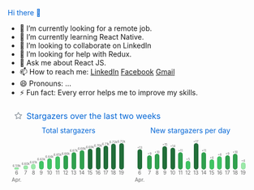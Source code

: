### Hi there 👋



- 🔭 I’m currently looking for a remote job.
- 🌱 I’m currently learning React Native.
- 👯 I’m looking to collaborate on LinkedIn
- 🤔 I’m looking for help with Redux.
- 💬 Ask me about React JS.
- 📫 How to reach me:  [LinkedIn](https://www.linkedin.com/in/md-ariful-hasan-716a31216/) 
                       [Facebook](https://www.facebook.com/ariful.hasan.129794) 
                       [Gmail](mdahtotul@gmail.com)
- 😄 Pronouns: ...
- ⚡ Fun fact: Every error helps me to improve my skills.


<svg xmlns="http://www.w3.org/2000/svg" width="480" height="177" class="">
    <defs>
        <style/>
    </defs>
    <style>@keyframes animation-gauge{0%{stroke-dasharray:0 329}}@keyframes animation-fade{0%{opacity:0}to{opacity:1}}@keyframes animation-rainbow{0%,to{color:#7f00ff;fill:#7f00ff}14%{color:#a933ff;fill:#a933ff}29%{color:#007fff;fill:#007fff}43%{color:#00ff7f;fill:#00ff7f}57%{color:#ff0;fill:#ff0}71%{color:#ff7f00;fill:#ff7f00}86%{color:red;fill:red}}svg{font-family:-apple-system,BlinkMacSystemFont,Segoe UI,Helvetica,Arial,sans-serif,Apple Color Emoji,Segoe UI Emoji;color:#777}h2,h3{margin:8px 0 2px;padding:0;color:#0366d6;font-weight:400}h2 svg,h3 svg{fill:currentColor}h2{font-size:16px}h3,svg{font-size:14px}section&gt;.field{margin-left:5px;margin-right:5px}.field{display:flex;align-items:center;margin-bottom:2px;white-space:nowrap}.field svg{margin:0 8px;fill:#959da5;flex-shrink:0}.row{display:flex;flex-wrap:wrap}.row section{flex:1 1 0}.column{display:flex;flex-direction:column;align-items:center}.margin-bottom{margin-bottom:16px}svg.bar{margin:4px 0}.chartist .ct-post{fill:rgba(127,127,127,.8)!important;color:rgba(127,127,127,.8)!important;font-size:9px;text-anchor:middle}.chart{padding:0 8px}.chart-bars{display:flex;justify-content:space-between;align-items:flex-end;width:100%;margin:8px 0 4px;flex-grow:1;min-height:70px}.chart-bars .entry{flex-grow:1;display:flex;flex-direction:column;align-items:center;font-size:10px;color:#666}.chart-bars .entry .value{font-size:6px}.chart-bars .bar{width:7px;background-color:var(--color-calendar-graph-day-bg);border:1px solid var(--color-calendar-graph-day-border);border-radius:5px}.chart-bars .entry .bottom{margin-bottom:-1rem;line-height:1rem}:root{--color-calendar-graph-day-bg:#ebedf0;--color-calendar-graph-day-border:rgba(27,31,35,0.06);--color-calendar-graph-day-L1-bg:#9be9a8;--color-calendar-graph-day-L2-bg:#40c463;--color-calendar-graph-day-L3-bg:#30a14e;--color-calendar-graph-day-L4-bg:#216e39;--color-calendar-halloween-graph-day-L1-bg:#ffee4a;--color-calendar-halloween-graph-day-L2-bg:#ffc501;--color-calendar-halloween-graph-day-L3-bg:#fe9600;--color-calendar-halloween-graph-day-L4-bg:#03001c;--color-calendar-graph-day-L4-border:rgba(27,31,35,0.06);--color-calendar-graph-day-L3-border:rgba(27,31,35,0.06);--color-calendar-graph-day-L2-border:rgba(27,31,35,0.06);--color-calendar-graph-day-L1-border:rgba(27,31,35,0.06)}#metrics-end{width:100%}</style>
    <style/>
    <foreignObject x="0" y="0" width="100%" height="100%">
        <div xmlns="http://www.w3.org/1999/xhtml" xmlns:xlink="http://www.w3.org/1999/xlink" class="items-wrapper">
            <section class="stargazers">
                <h2 class="field">
                    <svg xmlns="http://www.w3.org/2000/svg" viewBox="0 0 16 16" width="16" height="16">
                        <path fill-rule="evenodd" d="M8 .25a.75.75 0 01.673.418l1.882 3.815 4.21.612a.75.75 0 01.416 1.279l-3.046 2.97.719 4.192a.75.75 0 01-1.088.791L8 12.347l-3.766 1.98a.75.75 0 01-1.088-.79l.72-4.194L.818 6.374a.75.75 0 01.416-1.28l4.21-.611L7.327.668A.75.75 0 018 .25zm0 2.445L6.615 5.5a.75.75 0 01-.564.41l-3.097.45 2.24 2.184a.75.75 0 01.216.664l-.528 3.084 2.769-1.456a.75.75 0 01.698 0l2.77 1.456-.53-3.084a.75.75 0 01.216-.664l2.24-2.183-3.096-.45a.75.75 0 01-.564-.41L8 2.694v.001z"/>
                    </svg>
                    Stargazers over the last two weeks
                </h2>
                <div class="row margin-bottom">
                    <section class="column chart chartist">
                        <h3>Total stargazers</h3>
                        <div class="chart-bars">
                            <div class="entry">
                                <span class="value">6.59k</span>
                                <div class="bar" style="height: 2.5px; background-color: var(--color-calendar-graph-day-L1-bg)"></div>
                                6
                                <div class="bottom">Apr.</div>
                            </div>
                            <div class="entry">
                                <span class="value">6.60k</span>
                                <div class="bar" style="height: 5.813953488372093px; background-color: var(--color-calendar-graph-day-L1-bg)"></div>
                                7
                            </div>
                            <div class="entry">
                                <span class="value">6.61k</span>
                                <div class="bar" style="height: 9.496124031007753px; background-color: var(--color-calendar-graph-day-L1-bg)"></div>
                                8
                            </div>
                            <div class="entry">
                                <span class="value">6.63k</span>
                                <div class="bar" style="height: 15.01937984496124px; background-color: var(--color-calendar-graph-day-L2-bg)"></div>
                                9
                            </div>
                            <div class="entry">
                                <span class="value">6.64k</span>
                                <div class="bar" style="height: 20.17441860465116px; background-color: var(--color-calendar-graph-day-L2-bg)"></div>
                                10
                            </div>
                            <div class="entry">
                                <span class="value">6.65k</span>
                                <div class="bar" style="height: 24.224806201550386px; background-color: var(--color-calendar-graph-day-L2-bg)"></div>
                                11
                            </div>
                            <div class="entry">
                                <span class="value">6.66k</span>
                                <div class="bar" style="height: 26.06589147286822px; background-color: var(--color-calendar-graph-day-L3-bg)"></div>
                                12
                            </div>
                            <div class="entry">
                                <span class="value">6.67k</span>
                                <div class="bar" style="height: 32.32558139534884px; background-color: var(--color-calendar-graph-day-L3-bg)"></div>
                                13
                            </div>
                            <div class="entry">
                                <span class="value">6.68k</span>
                                <div class="bar" style="height: 36.37596899224806px; background-color: var(--color-calendar-graph-day-L3-bg)"></div>
                                14
                            </div>
                            <div class="entry">
                                <span class="value">6.69k</span>
                                <div class="bar" style="height: 38.58527131782946px; background-color: var(--color-calendar-graph-day-L4-bg)"></div>
                                15
                            </div>
                            <div class="entry">
                                <span class="value">6.70k</span>
                                <div class="bar" style="height: 41.531007751937985px; background-color: var(--color-calendar-graph-day-L4-bg)"></div>
                                16
                            </div>
                            <div class="entry">
                                <span class="value">6.71k</span>
                                <div class="bar" style="height: 44.84496124031008px; background-color: var(--color-calendar-graph-day-L4-bg)"></div>
                                17
                            </div>
                            <div class="entry">
                                <span class="value">6.72k</span>
                                <div class="bar" style="height: 48.52713178294574px; background-color: var(--color-calendar-graph-day-L4-bg)"></div>
                                18
                            </div>
                            <div class="entry">
                                <span class="value">6.72k</span>
                                <div class="bar" style="height: 50px; background-color: var(--color-calendar-graph-day-L4-bg)"></div>
                                19
                            </div>
                        </div>
                    </section>
                    <section class="column chart chartist">
                        <h3>New stargazers per day</h3>
                        <div class="chart-bars">
                            <div class="entry">
                                <span class="value">+13</span>
                                <div class="bar" style="height: 38.23529411764706px; background-color: var(--color-calendar-graph-day-L4-bg)"></div>
                                6
                                <div class="bottom">Apr.</div>
                            </div>
                            <div class="entry">
                                <span class="value">+9</span>
                                <div class="bar" style="height: 26.47058823529412px; background-color: var(--color-calendar-graph-day-L3-bg)"></div>
                                7
                            </div>
                            <div class="entry">
                                <span class="value">+10</span>
                                <div class="bar" style="height: 29.411764705882355px; background-color: var(--color-calendar-graph-day-L3-bg)"></div>
                                8
                            </div>
                            <div class="entry">
                                <span class="value">+15</span>
                                <div class="bar" style="height: 44.11764705882353px; background-color: var(--color-calendar-graph-day-L4-bg)"></div>
                                9
                            </div>
                            <div class="entry">
                                <span class="value">+14</span>
                                <div class="bar" style="height: 41.17647058823529px; background-color: var(--color-calendar-graph-day-L4-bg)"></div>
                                10
                            </div>
                            <div class="entry">
                                <span class="value">+11</span>
                                <div class="bar" style="height: 32.35294117647059px; background-color: var(--color-calendar-graph-day-L3-bg)"></div>
                                11
                            </div>
                            <div class="entry">
                                <span class="value">+5</span>
                                <div class="bar" style="height: 14.705882352941178px; background-color: var(--color-calendar-graph-day-L2-bg)"></div>
                                12
                            </div>
                            <div class="entry">
                                <span class="value">+17</span>
                                <div class="bar" style="height: 50px; background-color: var(--color-calendar-graph-day-L4-bg)"></div>
                                13
                            </div>
                            <div class="entry">
                                <span class="value">+11</span>
                                <div class="bar" style="height: 32.35294117647059px; background-color: var(--color-calendar-graph-day-L3-bg)"></div>
                                14
                            </div>
                            <div class="entry">
                                <span class="value">+6</span>
                                <div class="bar" style="height: 17.647058823529413px; background-color: var(--color-calendar-graph-day-L2-bg)"></div>
                                15
                            </div>
                            <div class="entry">
                                <span class="value">+8</span>
                                <div class="bar" style="height: 23.52941176470588px; background-color: var(--color-calendar-graph-day-L2-bg)"></div>
                                16
                            </div>
                            <div class="entry">
                                <span class="value">+9</span>
                                <div class="bar" style="height: 26.47058823529412px; background-color: var(--color-calendar-graph-day-L3-bg)"></div>
                                17
                            </div>
                            <div class="entry">
                                <span class="value">+10</span>
                                <div class="bar" style="height: 29.411764705882355px; background-color: var(--color-calendar-graph-day-L3-bg)"></div>
                                18
                            </div>
                            <div class="entry">
                                <span class="value">+4</span>
                                <div class="bar" style="height: 11.76470588235294px; background-color: var(--color-calendar-graph-day-L1-bg)"></div>
                                19
                            </div>
                        </div>
                    </section>
                </div>
            </section>
        </div>
        <div xmlns="http://www.w3.org/1999/xhtml" id="metrics-end"></div>
    </foreignObject>
</svg>
